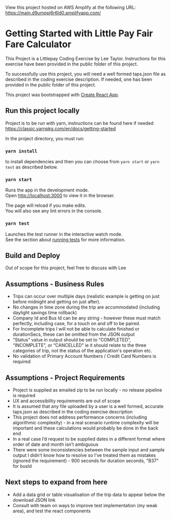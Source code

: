 View this project hosted on AWS Amplify at the following URL: https://main.d9umppj6r6ld0.amplifyapp.com/

# Getting Started with Little Pay Fair Fare Calculator

This Project is a Littlepay Coding Exercise by Lee Taylor. Instructions for this exercise have been provided in the public folder of this project.

To successfully use this project, you will need a well formed taps.json file as described in the coding exercise description. If needed, one has been provided in the public folder of this project.

This project was bootstrapped with [Create React App](https://github.com/facebook/create-react-app).

## Run this project locally

Project is to be run with yarn, instructions can be found here if needed https://classic.yarnpkg.com/en/docs/getting-started

In the project directory, you must run:

### `yarn install`

to install dependencies and then you can choose from `yarn start` or `yarn test` as described below.

### `yarn start`

Runs the app in the development mode.\
Open [http://localhost:3000](http://localhost:3000) to view it in the browser.

The page will reload if you make edits.\
You will also see any lint errors in the console.

### `yarn test`

Launches the test runner in the interactive watch mode.\
See the section about [running tests](https://facebook.github.io/create-react-app/docs/running-tests) for more information.

## Build and Deploy

Out of scope for this project, feel free to discuss with Lee

## Assumptions - Business Rules

- Trips can occur over multiple days (realistic example is getting on just before midnight and getting on just after).
- No changes in time zone during the trip are accommodated (including daylight savings time rollback)
- Company Id and Bus Id can be any string - however these must match perfectly, including case, for a touch on and off to be paired.
- For Incomplete trips I will not be able to calculate finished or durationSecs, these can be omitted from the JSON output
- “Status” value in output should be set to “COMPLETED”, “INCOMPLETE”, or “CANCELLED” ie it should relate to the three categories of trip, not the status of the application's operation etc.
- No validation of Primary Account Numbers / Credit Card Numbers is required

## Assumptions - Project Requirements

- Project is supplied as emailed zip to be run locally - no release pipeline is required
- UX and accessibility requirements are out of scope
- It is assumed that any file uploaded by a user is a well formed, accurate taps.json as described in the coding exercise description
- This project does not address performance concerns (including algorithmic complexity) - in a real scenario runtime complexity will be important and these calculations would probably be done in the back end
- In a real case I’d request to be supplied dates in a different format where order of date and month isn’t ambiguous
- There were some inconsistencies between the sample input and sample output I didn't know how to resolve so I've treated them as mistakes (ignored the requirement) - 900 seconds for duration seconds, "B37" for busId

## Next steps to expand from here

- Add a data grid or table visualisation of the trip data to appear below the download JSON link
- Consult with team on ways to improve test implementation (my weak area), and test the react components
